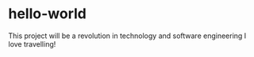 # hello-world
This project will be a revolution in technology and software engineering 
I love travelling! 
